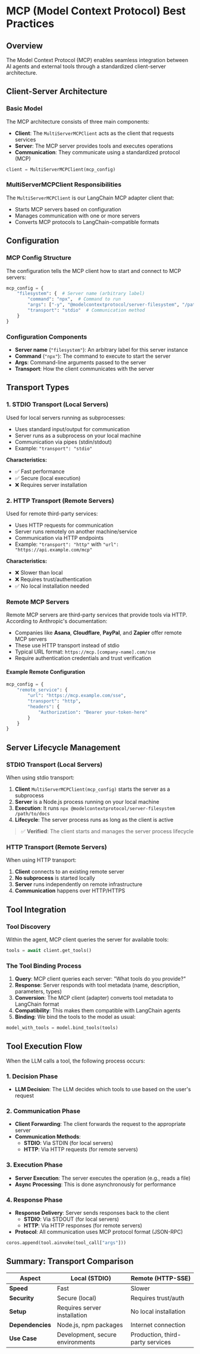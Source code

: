 # MCP (Model Context Protocol) Best Practices

## Overview

The Model Context Protocol (MCP) enables seamless integration between AI agents and external tools through a standardized client-server architecture.

## Client-Server Architecture

### Basic Model

The MCP architecture consists of three main components:

- **Client**: The `MultiServerMCPClient` acts as the client that requests services
- **Server**: The MCP server provides tools and executes operations  
- **Communication**: They communicate using a standardized protocol (MCP)

```python
client = MultiServerMCPClient(mcp_config)
```

### MultiServerMCPClient Responsibilities

The `MultiServerMCPClient` is our LangChain MCP adapter client that:

- Starts MCP servers based on configuration
- Manages communication with one or more servers
- Converts MCP protocols to LangChain-compatible formats

## Configuration

### MCP Config Structure

The configuration tells the MCP client how to start and connect to MCP servers:

```python
mcp_config = {
    "filesystem": {  # Server name (arbitrary label)
        "command": "npx",  # Command to run
        "args": ["-y", "@modelcontextprotocol/server-filesystem", "/path/to/docs"],
        "transport": "stdio"  # Communication method
    }
}
```

### Configuration Components

- **Server name** (`"filesystem"`): An arbitrary label for this server instance
- **Command** (`"npx"`): The command to execute to start the server
- **Args**: Command-line arguments passed to the server
- **Transport**: How the client communicates with the server

## Transport Types

### 1. STDIO Transport (Local Servers)

Used for local servers running as subprocesses:

- Uses standard input/output for communication
- Server runs as a subprocess on your local machine
- Communication via pipes (stdin/stdout)
- Example: `"transport": "stdio"`

**Characteristics:**
- ✅ Fast performance
- ✅ Secure (local execution)
- ❌ Requires server installation

### 2. HTTP Transport (Remote Servers)

Used for remote third-party services:

- Uses HTTP requests for communication
- Server runs remotely on another machine/service
- Communication via HTTP endpoints
- Example: `"transport": "http"` with `"url": "https://api.example.com/mcp"`

**Characteristics:**
- ❌ Slower than local
- ❌ Requires trust/authentication
- ✅ No local installation needed

### Remote MCP Servers

Remote MCP servers are third-party services that provide tools via HTTP. According to Anthropic's documentation:

- Companies like **Asana**, **Cloudflare**, **PayPal**, and **Zapier** offer remote MCP servers
- These use HTTP transport instead of stdio
- Typical URL format: `https://mcp.[company-name].com/sse`
- Require authentication credentials and trust verification

#### Example Remote Configuration

```python
mcp_config = {
    "remote_service": {
        "url": "https://mcp.example.com/sse",
        "transport": "http",
        "headers": {
            "Authorization": "Bearer your-token-here"
        }
    }
}
```

## Server Lifecycle Management

### STDIO Transport (Local Servers)

When using stdio transport:

1. **Client** `MultiServerMCPClient(mcp_config)` starts the server as a subprocess
2. **Server** is a Node.js process running on your local machine
3. **Execution**: It runs `npx @modelcontextprotocol/server-filesystem /path/to/docs`
4. **Lifecycle**: The server process runs as long as the client is active

> ✅ **Verified**: The client starts and manages the server process lifecycle

### HTTP Transport (Remote Servers)

When using HTTP transport:

1. **Client** connects to an existing remote server
2. **No subprocess** is started locally
3. **Server** runs independently on remote infrastructure
4. **Communication** happens over HTTP/HTTPS

## Tool Integration

### Tool Discovery

Within the agent, MCP client queries the server for available tools:

```python
tools = await client.get_tools()
```

### The Tool Binding Process

1. **Query**: MCP client queries each server: "What tools do you provide?"
2. **Response**: Server responds with tool metadata (name, description, parameters, types)
3. **Conversion**: The MCP client (adapter) converts tool metadata to LangChain format
4. **Compatibility**: This makes them compatible with LangChain agents
5. **Binding**: We bind the tools to the model as usual:

```python
model_with_tools = model.bind_tools(tools)
```

## Tool Execution Flow

When the LLM calls a tool, the following process occurs:

### 1. Decision Phase
- **LLM Decision**: The LLM decides which tools to use based on the user's request

### 2. Communication Phase
- **Client Forwarding**: The client forwards the request to the appropriate server
- **Communication Methods**:
  - **STDIO**: Via STDIN (for local servers)
  - **HTTP**: Via HTTP requests (for remote servers)

### 3. Execution Phase
- **Server Execution**: The server executes the operation (e.g., reads a file)
- **Async Processing**: This is done asynchronously for performance

### 4. Response Phase
- **Response Delivery**: Server sends responses back to the client
  - **STDIO**: Via STDOUT (for local servers)
  - **HTTP**: Via HTTP responses (for remote servers)
- **Protocol**: All communication uses MCP protocol format (JSON-RPC)

```python
coros.append(tool.ainvoke(tool_call["args"]))
```

## Summary: Transport Comparison

| Aspect | Local (STDIO) | Remote (HTTP-SSE) |
|--------|---------------|---------------|
| **Speed** | Fast | Slower |
| **Security** | Secure (local) | Requires trust/auth |
| **Setup** | Requires server installation | No local installation |
| **Dependencies** | Node.js, npm packages | Internet connection |
| **Use Case** | Development, secure environments | Production, third-party services |
